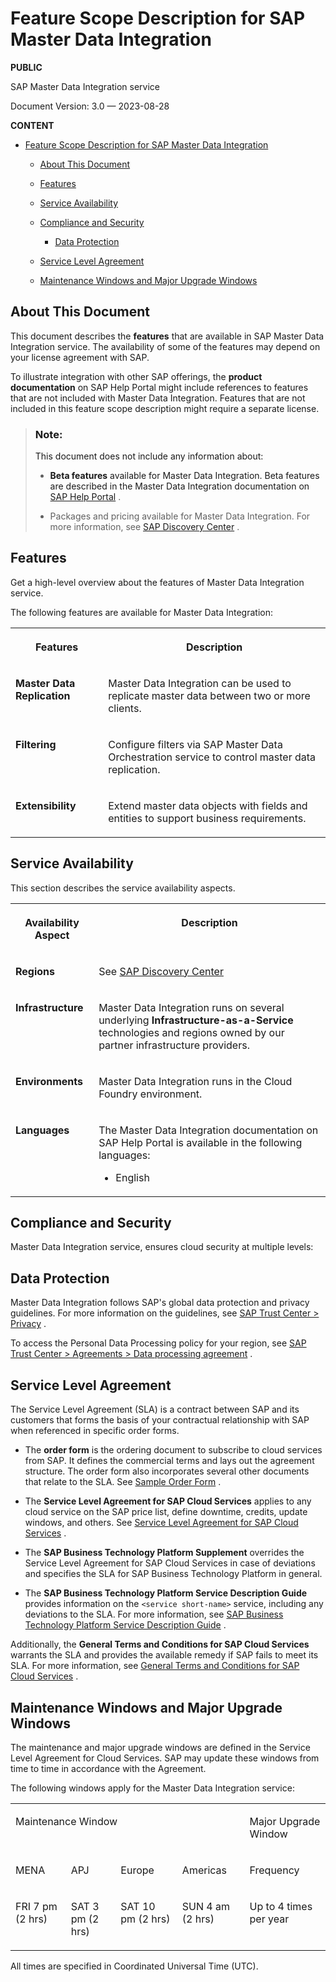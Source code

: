 <!-- loio3d24635fa4f143b08c33dff1afb27aef -->

# Feature Scope Description for SAP Master Data Integration

**PUBLIC** 

SAP Master Data Integration service

Document Version: 3.0 — 2023-08-28

**CONTENT** 

-   [Feature Scope Description for SAP Master Data Integration](feature-scope-description-for-sap-master-data-integration-3d24635.md#loio3d24635fa4f143b08c33dff1afb27aef__feature-scope-description-for-sap-master-data-integration) 

    -   [About This Document](feature-scope-description-for-sap-master-data-integration-3d24635.md#loio3d24635fa4f143b08c33dff1afb27aef__about-this-document) 

    -   [Features](feature-scope-description-for-sap-master-data-integration-3d24635.md#loio3d24635fa4f143b08c33dff1afb27aef__features) 

    -   [Service Availability](feature-scope-description-for-sap-master-data-integration-3d24635.md#loio3d24635fa4f143b08c33dff1afb27aef__service-availability) 

    -   [Compliance and Security](feature-scope-description-for-sap-master-data-integration-3d24635.md#loio3d24635fa4f143b08c33dff1afb27aef__compliance-and-security) 

        -   [Data Protection](feature-scope-description-for-sap-master-data-integration-3d24635.md#loio3d24635fa4f143b08c33dff1afb27aef__data-protection) 


    -   [Service Level Agreement](feature-scope-description-for-sap-master-data-integration-3d24635.md#loio3d24635fa4f143b08c33dff1afb27aef__service-level-agreement) 

    -   [Maintenance Windows and Major Upgrade Windows](feature-scope-description-for-sap-master-data-integration-3d24635.md#loio3d24635fa4f143b08c33dff1afb27aef__maintenance-windows-and-major-upgrade-windows) 





<a name="loio3d24635fa4f143b08c33dff1afb27aef__about-this-document"/>

## About This Document

This document describes the **features** that are available in SAP Master Data Integration service. The availability of some of the features may depend on your license agreement with SAP.

To illustrate integration with other SAP offerings, the **product documentation** on SAP Help Portal might include references to features that are not included with Master Data Integration. Features that are not included in this feature scope description might require a separate license.

> ### Note:  
> This document does not include any information about:
> 
> -   **Beta features** available for Master Data Integration. Beta features are described in the Master Data Integration documentation on [SAP Help Portal](https://help.sap.com/docs/SAP_MASTER_DATA_INTEGRATION?version=CLOUD) .
> 
> -   Packages and pricing available for Master Data Integration. For more information, see [SAP Discovery Center](https://discovery-center.cloud.sap/serviceCatalog/master-data-integration?region=all) .



<a name="loio3d24635fa4f143b08c33dff1afb27aef__features"/>

## Features

Get a high-level overview about the features of Master Data Integration service.

The following features are available for Master Data Integration:


<table>
<tr>
<th valign="top">

Features

</th>
<th valign="top">

Description

</th>
</tr>
<tr>
<td valign="top">

**Master Data Replication** 

</td>
<td valign="top">

Master Data Integration can be used to replicate master data between two or more clients.

</td>
</tr>
<tr>
<td valign="top">

**Filtering** 

</td>
<td valign="top">

Configure filters via SAP Master Data Orchestration service to control master data replication.

</td>
</tr>
<tr>
<td valign="top">

**Extensibility** 

</td>
<td valign="top">

Extend master data objects with fields and entities to support business requirements.

</td>
</tr>
</table>



<a name="loio3d24635fa4f143b08c33dff1afb27aef__service-availability"/>

## Service Availability

This section describes the service availability aspects.


<table>
<tr>
<th valign="top">

Availability Aspect

</th>
<th valign="top">

Description

</th>
</tr>
<tr>
<td valign="top">

**Regions** 

</td>
<td valign="top">

See [SAP Discovery Center](https://discovery-center.cloud.sap/serviceCatalog/master-data-integration?region=all) 

</td>
</tr>
<tr>
<td valign="top">

**Infrastructure** 

</td>
<td valign="top">

Master Data Integration runs on several underlying **Infrastructure-as-a-Service** technologies and regions owned by our partner infrastructure providers.

</td>
</tr>
<tr>
<td valign="top">

**Environments** 

</td>
<td valign="top">

Master Data Integration runs in the Cloud Foundry environment.

</td>
</tr>
<tr>
<td valign="top">

**Languages** 

</td>
<td valign="top">

The Master Data Integration documentation on SAP Help Portal is available in the following languages:

-   English



</td>
</tr>
</table>



<a name="loio3d24635fa4f143b08c33dff1afb27aef__compliance-and-security"/>

## Compliance and Security

Master Data Integration service, ensures cloud security at multiple levels:



<a name="loio3d24635fa4f143b08c33dff1afb27aef__data-protection"/>

## Data Protection

Master Data Integration follows SAP's global data protection and privacy guidelines. For more information on the guidelines, see [SAP Trust Center \> Privacy](https://www.sap.com/about/trust-center/data-privacy.html) .

To access the Personal Data Processing policy for your region, see [SAP Trust Center \> Agreements \> Data processing agreement](https://www.sap.com/about/trust-center/agreements/cloud/cloud-services.html?search=Data%20Processing&sort=latest_desc) .



<a name="loio3d24635fa4f143b08c33dff1afb27aef__service-level-agreement"/>

## Service Level Agreement

The Service Level Agreement \(SLA\) is a contract between SAP and its customers that forms the basis of your contractual relationship with SAP when referenced in specific order forms.

-   The **order form** is the ordering document to subscribe to cloud services from SAP. It defines the commercial terms and lays out the agreement structure. The order form also incorporates several other documents that relate to the SLA. See [Sample Order Form](https://assets.cdn.sap.com/agreements/product-use-and-support-terms/cls/en/sample-order-form-for-cloud-services-english-v4-2016.pdf) .

-   The **Service Level Agreement for SAP Cloud Services** applies to any cloud service on the SAP price list, define downtime, credits, update windows, and others. See [Service Level Agreement for SAP Cloud Services](https://assets.cdn.sap.com/agreements/product-use-and-support-terms/cls/en/service-level-agreement-for-sap-cloud-services-english-v7-2020.pdf) .

-   The **SAP Business Technology Platform Supplement** overrides the Service Level Agreement for SAP Cloud Services in case of deviations and specifies the SLA for SAP Business Technology Platform in general.

-   The **SAP Business Technology Platform Service Description Guide** provides information on the `<service short-name>` service, including any deviations to the SLA. For more information, see [SAP Business Technology Platform Service Description Guide](https://www.sap.com/products/cloud-platform.html) .


Additionally, the **General Terms and Conditions for SAP Cloud Services** warrants the SLA and provides the available remedy if SAP fails to meet its SLA. For more information, see [General Terms and Conditions for SAP Cloud Services](https://www.sap.com/about/trust-center/agreements/cloud/cloud-services.html?search=General+Terms+and+Conditions&sort=title_asc) .



<a name="loio3d24635fa4f143b08c33dff1afb27aef__maintenance-windows-and-major-upgrade-windows"/>

## Maintenance Windows and Major Upgrade Windows

The maintenance and major upgrade windows are defined in the Service Level Agreement for Cloud Services. SAP may update these windows from time to time in accordance with the Agreement.

The following windows apply for the Master Data Integration service:


<table>
<tr>
<td valign="top" colspan="4">

Maintenance Window

</td>
<td valign="top">

Major Upgrade Window

</td>
</tr>
<tr>
<td valign="top">

MENA

</td>
<td valign="top">

APJ

</td>
<td valign="top">

Europe

</td>
<td valign="top">

Americas

</td>
<td valign="top">

Frequency

</td>
</tr>
<tr>
<td valign="top">

FRI 7 pm \(2 hrs\)

</td>
<td valign="top">

SAT 3 pm \(2 hrs\)

</td>
<td valign="top">

SAT 10 pm \(2 hrs\)

</td>
<td valign="top">

SUN 4 am \(2 hrs\)

</td>
<td valign="top">

Up to 4 times per year

</td>
</tr>
</table>

All times are specified in Coordinated Universal Time \(UTC\).

